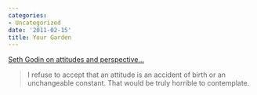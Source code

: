 ```yaml
---
categories:
- Uncategorized
date: '2011-02-15'
title: Your Garden
---
```


<a href="http://sethgodin.typepad.com/seths_blog/2011/02/an-acre-of-attitudes.html">Seth Godin on attitudes and perspective...</a>

<blockquote>I refuse to accept that an attitude is an accident of birth or an unchangeable constant. That would be truly horrible to contemplate.</blockquote>